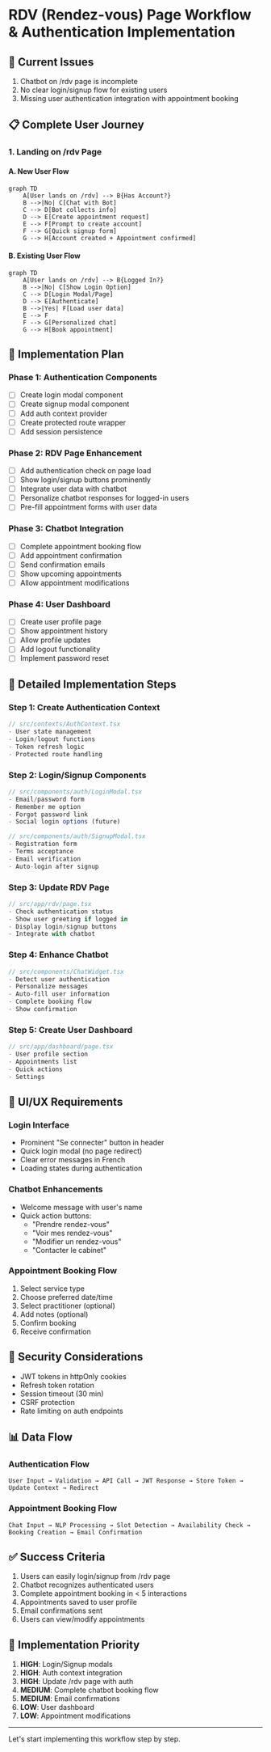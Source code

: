 # RDV (Rendez-vous) Page Workflow & Authentication Implementation

## 🎯 Current Issues
1. Chatbot on /rdv page is incomplete
2. No clear login/signup flow for existing users
3. Missing user authentication integration with appointment booking

## 📋 Complete User Journey

### 1. **Landing on /rdv Page**

#### A. New User Flow
```mermaid
graph TD
    A[User lands on /rdv] --> B{Has Account?}
    B -->|No| C[Chat with Bot]
    C --> D[Bot collects info]
    D --> E[Create appointment request]
    E --> F[Prompt to create account]
    F --> G[Quick signup form]
    G --> H[Account created + Appointment confirmed]
```

#### B. Existing User Flow
```mermaid
graph TD
    A[User lands on /rdv] --> B{Logged In?}
    B -->|No| C[Show Login Option]
    C --> D[Login Modal/Page]
    D --> E[Authenticate]
    B -->|Yes| F[Load user data]
    E --> F
    F --> G[Personalized chat]
    G --> H[Book appointment]
```

## 🔧 Implementation Plan

### Phase 1: Authentication Components
- [ ] Create login modal component
- [ ] Create signup modal component  
- [ ] Add auth context provider
- [ ] Create protected route wrapper
- [ ] Add session persistence

### Phase 2: RDV Page Enhancement
- [ ] Add authentication check on page load
- [ ] Show login/signup buttons prominently
- [ ] Integrate user data with chatbot
- [ ] Personalize chatbot responses for logged-in users
- [ ] Pre-fill appointment forms with user data

### Phase 3: Chatbot Integration
- [ ] Complete appointment booking flow
- [ ] Add appointment confirmation
- [ ] Send confirmation emails
- [ ] Show upcoming appointments
- [ ] Allow appointment modifications

### Phase 4: User Dashboard
- [ ] Create user profile page
- [ ] Show appointment history
- [ ] Allow profile updates
- [ ] Add logout functionality
- [ ] Implement password reset

## 📝 Detailed Implementation Steps

### Step 1: Create Authentication Context
```typescript
// src/contexts/AuthContext.tsx
- User state management
- Login/logout functions
- Token refresh logic
- Protected route handling
```

### Step 2: Login/Signup Components
```typescript
// src/components/auth/LoginModal.tsx
- Email/password form
- Remember me option
- Forgot password link
- Social login options (future)

// src/components/auth/SignupModal.tsx
- Registration form
- Terms acceptance
- Email verification
- Auto-login after signup
```

### Step 3: Update RDV Page
```typescript
// src/app/rdv/page.tsx
- Check authentication status
- Show user greeting if logged in
- Display login/signup buttons
- Integrate with chatbot
```

### Step 4: Enhance Chatbot
```typescript
// src/components/ChatWidget.tsx
- Detect user authentication
- Personalize messages
- Auto-fill user information
- Complete booking flow
- Show confirmation
```

### Step 5: Create User Dashboard
```typescript
// src/app/dashboard/page.tsx
- User profile section
- Appointments list
- Quick actions
- Settings
```

## 🎨 UI/UX Requirements

### Login Interface
- Prominent "Se connecter" button in header
- Quick login modal (no page redirect)
- Clear error messages in French
- Loading states during authentication

### Chatbot Enhancements
- Welcome message with user's name
- Quick action buttons:
  - "Prendre rendez-vous"
  - "Voir mes rendez-vous"
  - "Modifier un rendez-vous"
  - "Contacter le cabinet"

### Appointment Booking Flow
1. Select service type
2. Choose preferred date/time
3. Select practitioner (optional)
4. Add notes (optional)
5. Confirm booking
6. Receive confirmation

## 🔐 Security Considerations
- JWT tokens in httpOnly cookies
- Refresh token rotation
- Session timeout (30 min)
- CSRF protection
- Rate limiting on auth endpoints

## 📊 Data Flow

### Authentication Flow
```
User Input → Validation → API Call → JWT Response → Store Token → Update Context → Redirect
```

### Appointment Booking Flow
```
Chat Input → NLP Processing → Slot Detection → Availability Check → Booking Creation → Email Confirmation
```

## ✅ Success Criteria
1. Users can easily login/signup from /rdv page
2. Chatbot recognizes authenticated users
3. Complete appointment booking in < 5 interactions
4. Appointments saved to user profile
5. Email confirmations sent
6. Users can view/modify appointments

## 🚀 Implementation Priority
1. **HIGH**: Login/Signup modals
2. **HIGH**: Auth context integration
3. **HIGH**: Update /rdv page with auth
4. **MEDIUM**: Complete chatbot booking flow
5. **MEDIUM**: Email confirmations
6. **LOW**: User dashboard
7. **LOW**: Appointment modifications

---

Let's start implementing this workflow step by step.